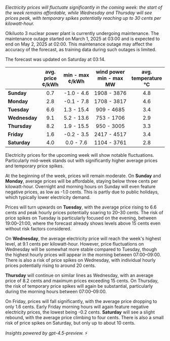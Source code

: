 *Electricity prices will fluctuate significantly in the coming week: the start of the week remains affordable, while Wednesday and Thursday will see prices peak, with temporary spikes potentially reaching up to 30 cents per kilowatt-hour.*

Olkiluoto 3 nuclear power plant is currently undergoing maintenance. The maintenance outage started on March 1, 2025 at 03:00 and is expected to end on May 2, 2025 at 02:00. This maintenance outage may affect the accuracy of the forecast, as training data during such outages is limited.

The forecast was updated on Saturday at 03:14.

|             | avg.<br>price<br>¢/kWh | min - max<br>¢/kWh | wind power<br>min - max<br>MW | avg.<br>temperature<br>°C |
|:------------|:----------------------:|:------------------:|:-----------------------------:|:-------------------------:|
| **Sunday**      |          0.7           |     -1.0 - 4.6     |         1908 - 3876         |            4.8            |
| **Monday**      |          2.8           |     -0.1 - 7.8     |         1708 - 3817         |            4.6            |
| **Tuesday**     |          6.6           |     1.3 - 15.4     |          909 - 4685         |            3.4            |
| **Wednesday**   |          9.1           |     5.2 - 13.6     |          753 - 1706         |            2.9            |
| **Thursday**    |          8.2           |     1.9 - 15.5     |          950 - 3005         |            3.3            |
| **Friday**      |          1.6           |     -0.2 - 3.5     |         2417 - 4517         |            3.4            |
| **Saturday**    |          4.0           |      0.0 - 7.6     |         1104 - 3761         |            2.8            |

Electricity prices for the upcoming week will show notable fluctuations. Particularly mid-week stands out with significantly higher average prices and temporary price spikes.

At the beginning of the week, prices will remain moderate. On **Sunday** and **Monday**, average prices will be affordable, staying below three cents per kilowatt-hour. Overnight and morning hours on Sunday will even feature negative prices, as low as -1.0 cents. This is partly due to public holidays, which typically lower electricity demand.

Prices will turn upwards on **Tuesday**, with the average price rising to 6.6 cents and peak hourly prices potentially soaring to 20–30 cents. The risk of price spikes on Tuesday is particularly focused on the evening, between 19:00–21:00, where the forecast already shows levels above 15 cents even without risk factors considered.

On **Wednesday**, the average electricity price will reach the week's highest level, at 9.1 cents per kilowatt-hour. However, price fluctuations on Wednesday will be somewhat more stable compared to Tuesday, though the highest hourly prices will appear in the morning between 07:00–09:00. There is also a risk of price spikes on Wednesday, with individual hourly prices potentially rising to around 20 cents.

**Thursday** will continue on similar lines as Wednesday, with an average price of 8.2 cents and maximum prices exceeding 15 cents. On Thursday, the risk of temporary price spikes will again be substantial, particularly during the morning hours between 07:00–09:00.

On Friday, prices will fall significantly, with the average price dropping to only 1.6 cents. Early Friday morning hours will again feature negative electricity prices, the lowest being -0.2 cents. **Saturday** will see a slight rebound, with the average price climbing to four cents. There is also a small risk of price spikes on Saturday, but only up to about 10 cents.

*Insights powered by gpt-4.5-preview.* ⚡
